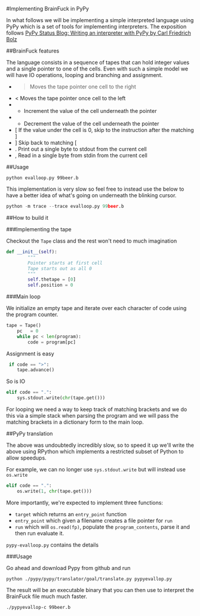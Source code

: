 #Implementing BrainFuck in PyPy

In what follows we will be implementing a simple interpreted language using PyPy which is a set of tools for implementing interpreters. The exposition follows [PyPy Status Blog: Writing an interpreter with PyPy by Carl Friedrich Bolz](http://morepypy.blogspot.com/2011/04/tutorial-writing-interpreter-with-pypy.html)

##BrainFuck features

The language consists in a sequence of tapes that can hold integer values and a single pointer to one of the cells. Even with such a simple model we will have IO operations, looping and branching and assignment.

* > Moves the tape pointer one cell to the right
* < Moves the tape pointer once cell to the left 
* + Increment the value of the cell underneath the pointer
* - Decrement the value of the cell underneath the pointer
* [ If the value under the cell is 0, skip to the instruction after the matching ]
* ] Skip back to matching [
* . Print out a single byte to stdout from the current cell
* , Read in a single byte from stdin  from the current cell

##Usage

```
python evalloop.py 99beer.b
```

This implementation is very slow so feel free to instead use the below to have a better idea of what's going on underneath the blinking cursor.

```python
python -m trace --trace evalloop.py 99beer.b
```

##How to build it

###Implementing the tape

Checkout the ```Tape``` class and the rest won't need to much imagination

```python
def __init__(self):
        """
        Pointer starts at first cell
        Tape starts out as all 0
        """
        self.thetape = [0]
        self.position = 0
```

###Main loop

We initialize an empty tape and iterate over each character of code using the program counter.

```python
tape = Tape()
    pc   = 0
    while pc < len(program):
        code = program[pc]
```


Assignment is easy

```python
 if code == ">":
    tape.advance()
```

So is IO

```python
elif code == ".":
    sys.stdout.write(chr(tape.get()))
```

For looping we need a way to keep track of matching brackets and we do this via a simple stack when parsing the program and we will pass the matching brackets in a dictionary form to the main loop.

##PyPy translation

The above was undoubtedly incredibly slow, so to speed it up we'll write the above using RPython which implements a restricted subset of Python to allow speedups.

For example, we can no longer use ```sys.stdout.write``` but will instead use ```os.write```

```python
elif code == ".":
    os.write(1, chr(tape.get()))
```

More importantly, we're expected to implement three functions:

* ```target``` which returns an ```entry_point``` function
* ```entry_point``` which given a filename creates a file pointer for ```run```
* ```run``` which will ```os.read(fp)```, populate the ```program_contents```, parse it and then run evaluate it.

```pypy-evalloop.py``` contains the details

###Usage

Go ahead and download Pypy from github and run

```
python ./pypy/pypy/translator/goal/translate.py pypyevallop.py
```

The result will be an executable binary that you can then use to interpret the BrainFuck file much much faster.

```
./pypyevallop-c 99beer.b
```
